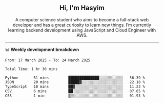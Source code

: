<h2 align="center">Hi, I'm Hasyim</h2>

<p align="center">A computer science student who aims to become a full-stack web developer and has a great curiosity to learn new things. I’m currently learning backend development using JavaScript and Cloud Engineer with AWS.</p>

---

📊 **Weekly development breakdown**

<!--START_SECTION:waka-->

```txt
From: 17 March 2025 - To: 24 March 2025

Total Time: 1 hr 30 mins

Python       51 mins         ██████████████░░░░░░░░░░░   56.39 %
JSON         20 mins         █████▓░░░░░░░░░░░░░░░░░░░   22.18 %
TypeScript   10 mins         ██▓░░░░░░░░░░░░░░░░░░░░░░   11.23 %
CSV          6 mins          ██░░░░░░░░░░░░░░░░░░░░░░░   07.65 %
CSS          1 min           ▒░░░░░░░░░░░░░░░░░░░░░░░░   01.93 %
```

<!--END_SECTION:waka-->

<!-- - You can reach me on **hasyim11c@gmail.com** -->
